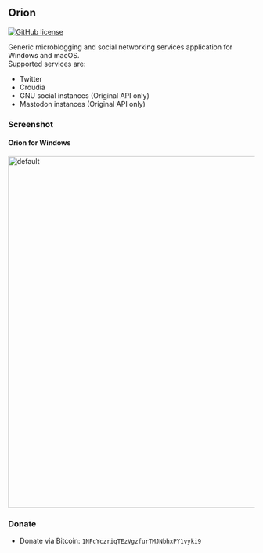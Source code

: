 Orion
----
[![GitHub license](https://img.shields.io/github/license/fuyuno/Orion.svg?style=flat-square)](LICENSE)

Generic microblogging and social networking services application for Windows and macOS.  
Supported services are:  

* Twitter
* Croudia
* GNU social instances (Original API only)
* Mastodon instances (Original API only)


### Screenshot

#### Orion for Windows
<img width="717" alt="default" src="https://cloud.githubusercontent.com/assets/10832834/25775889/c95cbe24-32ea-11e7-82cb-bef87081334a.PNG">


### Donate
* Donate via Bitcoin: `1NFcYczriqTEzVgzfurTMJNbhxPY1vyki9`
